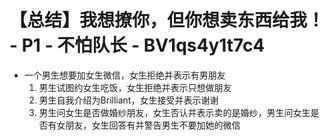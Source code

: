 # 【总结】我想撩你，但你想卖东西给我！ - P1 - 不怕队长 - BV1qs4y1t7c4

-   一个男生想要加女生微信，女生拒绝并表示有男朋友
    1.  男生试图约女生吃饭，女生拒绝并表示只想做朋友
    2.  男生自我介绍为Brilliant，女生接受并表示谢谢
    3.  男生问女生是否做婚纱朋友，女生否认并表示卖的是婚纱，男生问女生是否有女朋友，女生回答有并警告男生不要加她的微信
